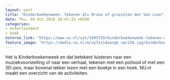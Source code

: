 ```yaml
---
layout: post
title: "Kinderboekenweek: Tekenen als Bruna of griezelen met Van Loon"
date: Thu, 04 Oct 2018 19:47:33 +0200
categories: 
- entertainment 
- boek 
externe_link: "https://www.nu.nl/uit/5495759/kinderboekenweek-tekenen-als-bruna-of-griezelen-met-van-loon.html"
feature_image: "https://media.nu.nl/m/xy7xs1daavg6_sqr256.jpg/kinderboekenweek-tekenen-als-bruna-of-griezelen-met-van-loon.jpg"
---
```


Het is Kinderboekenweek en dat betekent luisteren naar een muziekvoorstelling of naar een verhaal, tekenen met een potlood of met een 3D-pen, maar bovenal lekker lezen met een boekje in een hoek. NU.nl maakt een overzicht van de activiteiten.
